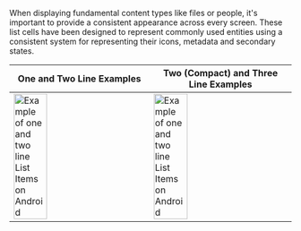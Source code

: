 When displaying fundamental content types like files or people, it's important to provide a consistent appearance across every screen. These list cells have been designed to represent commonly used entities using a consistent system for representing their icons, metadata and secondary states.

| One and Two Line Examples                                                                                                                                                                                                 | Two (Compact) and Three Line Examples                                                                                                                                                                                    |
| ------------------------------------------------------------------------------------------------------------------------------------------------------------------------------------------------------------------------- | ------------------------------------------------------------------------------------------------------------------------------------------------------------------------------------------------------------------------ |
| <img src="https://static2.sharepointonline.com/files/fabric/fabric-website/images/controls/android/listcells/list-items-single-double.png" alt="Example of one and two line List Items on Android" style="width: 50%;" /> | <img src="https://static2.sharepointonline.com/files/fabric/fabric-website/images/controls/android/listcells/list-items-dense-triple.png" alt="Example of one and two line List Items on Android" style="width: 50%;" /> |
